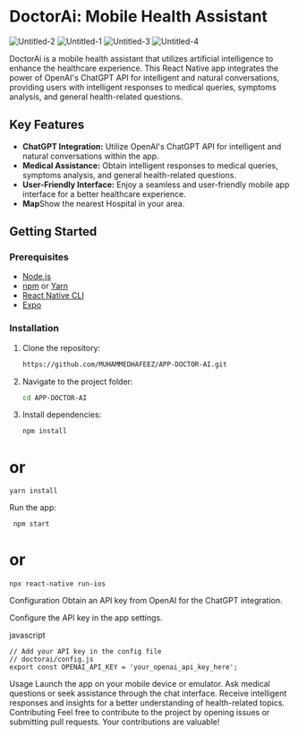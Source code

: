 
# DoctorAi: Mobile Health Assistant
 ![Untitled-2](https://github.com/MUHAMMEDHAFEEZ/APP-DOCTOR-AI/assets/125500179/1ebc0613-6fc8-4962-a9ab-e9aa683745bb) ![Untitled-1](https://github.com/MUHAMMEDHAFEEZ/APP-DOCTOR-AI/assets/125500179/29208f2e-bffc-411d-a048-6671e3b3a53d) 
![Untitled-3](https://github.com/MUHAMMEDHAFEEZ/APP-DOCTOR-AI/assets/125500179/fea35b8f-7d0d-4f1a-9aad-2c05e40138f0)  ![Untitled-4](https://github.com/MUHAMMEDHAFEEZ/APP-DOCTOR-AI/assets/125500179/cf4acba2-dab2-48f3-89b9-64506a3194fd)





DoctorAi is a mobile health assistant that utilizes artificial intelligence to enhance the healthcare experience. This React Native app integrates the power of OpenAI's ChatGPT API for intelligent and natural conversations, providing users with intelligent responses to medical queries, symptoms analysis, and general health-related questions.

## Key Features

- **ChatGPT Integration:** Utilize OpenAI's ChatGPT API for intelligent and natural conversations within the app.
- **Medical Assistance:** Obtain intelligent responses to medical queries, symptoms analysis, and general health-related questions.
- **User-Friendly Interface:** Enjoy a seamless and user-friendly mobile app interface for a better healthcare experience.
- **Map**Show the nearest Hospital in your area.

## Getting Started

### Prerequisites

- [Node.js](https://nodejs.org/)
- [npm](https://www.npmjs.com/) or [Yarn](https://yarnpkg.com/)
- [React Native CLI](https://reactnative.dev/docs/environment-setup)
- [Expo]([https://reactnative.dev/docs/environment-setup](https://expo.dev/))

### Installation

1. Clone the repository:

   ```bash
   https://github.com/MUHAMMEDHAFEEZ/APP-DOCTOR-AI.git

2. Navigate to the project folder:

   ```bash
   cd APP-DOCTOR-AI
   ```
3. Install dependencies:

   ```bash
   npm install
   ```

# or
   ```
   yarn install
   ```
Run the app:


   ```bash
    npm start
   ```
# or
   ```
   npx react-native run-ios
   ```
Configuration
Obtain an API key from OpenAI for the ChatGPT integration.

Configure the API key in the app settings.

javascript

```
// Add your API key in the config file
// doctorai/config.js
export const OPENAI_API_KEY = 'your_openai_api_key_here';
```
Usage
Launch the app on your mobile device or emulator.
Ask medical questions or seek assistance through the chat interface.
Receive intelligent responses and insights for a better understanding of health-related topics.
Contributing
Feel free to contribute to the project by opening issues or submitting pull requests. Your contributions are valuable!
